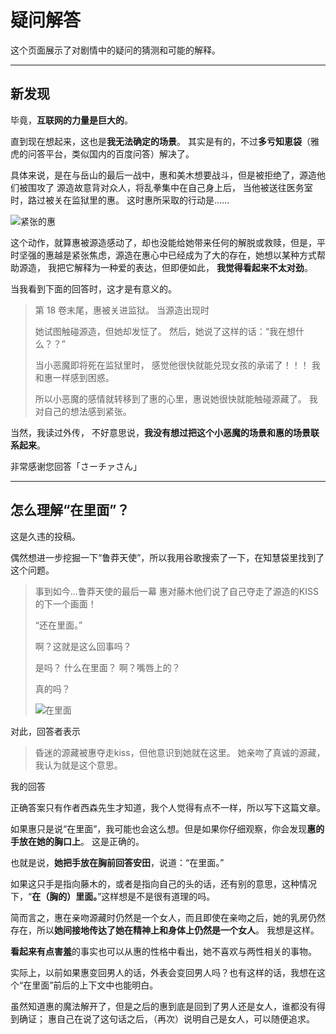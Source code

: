 # 疑问解答

这个页面展示了对剧情中的疑问的猜测和可能的解释。

---

## 新发现

毕竟，**互联网的力量是巨大的**。

直到现在想起来，这也是**我无法确定的场景**。
其实是有的，不过**多亏知恵袋**（雅虎的问答平台，类似国内的百度问答）解决了。

具体来说，是在与岳山的最后一战中，惠和美木想要战斗，但是被拒绝了，源造他们被围攻了
源造故意背对众人，将乱拳集中在自己身上后，
当他被送往医务室时，路过被关在监狱里的惠。
这时惠所采取的行动是……

![紧张的惠](https://xn--q9j984gbug42c4wieqsm2o.jp/wp/wp-content/uploads/2020/02/question_jitabata.jpg)

这个动作，就算惠被源造感动了，却也没能给她带来任何的解脱或救赎，但是，平时坚强的惠越是紧张焦虑，源造在惠心中已经成为了大的存在，她想以某种方式帮助源造， 我把它解释为一种爱的表达，但即便如此，
**我觉得看起来不太对劲**。

当我看到下面的回答时，这才是有意义的。

> 第 18 卷末尾，惠被关进监狱。
> 当源造出现时
>
> 她试图触碰源造，但她却发怔了。
> 然后，她说了这样的话：“我在想什么？？”
>
> 当小恶魔即将死在监狱里时，
> 感觉他很快就能兑现女孩的承诺了！！！
> 我和惠一样感到困惑。
>
> 所以小恶魔的感情就转移到了惠的心里，惠说她很快就能触碰源藏了。
> 我对自己的想法感到紧张。

当然，我读过外传，
不好意思说，**我没有想过把这个小恶魔的场景和惠的场景联系起来**。

非常感谢您回答「さーチァさん」

---

## 怎么理解“在里面”？

这是久违的投稿。

偶然想进一步挖掘一下“鲁莽天使”，所以我用谷歌搜索了一下，在知慧袋里找到了这个问题。

> 事到如今…鲁莽天使的最后一幕
> 惠对藤木他们说了自己夺走了源造的KISS的下一个画面！
>
> “还在里面。”
>
> 啊？这就是这么回事吗？
>
> 是吗？
> 什么在里面？
> 啊？嘴唇上的？
>
> 真的吗？
>
> ![在里面](https://xn--q9j984gbug42c4wieqsm2o.jp/wp/wp-content/uploads/2020/02/que-12101951807.jpg)

对此，回答者表示

> 昏迷的源藏被惠夺走kiss，但他意识到她就在这里。
> 她亲吻了真诚的源藏，
> 我认为就是这个意思。

我的回答

正确答案只有作者西森先生才知道，我个人觉得有点不一样，所以写下这篇文章。

如果惠只是说“在里面”，我可能也会这么想。但是如果你仔细观察，你会发现**惠的手放在她的胸口上**。
这是正确的。

也就是说，**她把手放在胸前回答安田**，说道：“在里面。”

如果这只手是指向藤木的，或者是指向自己的头的话，还有别的意思，这种情况下，“**在（胸的）里面。**”这样想是不是很有道理的吗。

简而言之，惠在亲吻源藏时仍然是一个女人，而且即使在亲吻之后，她的乳房仍然存在，所以**她间接地传达了她在精神上和身体上仍然是一个女人**。
我想是这样。

**看起来有点害羞**的事实也可以从惠的性格中看出，她不喜欢与两性相关的事物。

实际上，以前如果惠变回男人的话，外表会变回男人吗？也有这样的话，我想在这个“在里面”前后的上下文中也能明白。

虽然知道惠的魔法解开了，但是之后的惠到底是回到了男人还是女人，谁都没有得到确证；
惠自己在说了这句话之后，（再次）说明自己是女人，可以随便追求。
